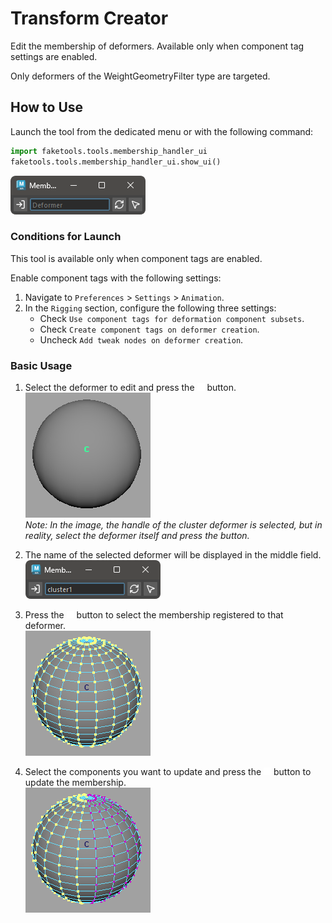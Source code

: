 # Transform Creator

Edit the membership of deformers. Available only when component tag settings are enabled.

Only deformers of the WeightGeometryFilter type are targeted.

## How to Use

Launch the tool from the dedicated menu or with the following command:

```python
import faketools.tools.membership_handler_ui
faketools.tools.membership_handler_ui.show_ui()
```

![image001](images/membership_handler/image001.png)

### Conditions for Launch

This tool is available only when component tags are enabled.

Enable component tags with the following settings:

1. Navigate to `Preferences` > `Settings` > `Animation`.
2. In the `Rigging` section, configure the following three settings:
    - Check `Use component tags for deformation component subsets`.
    - Check `Create component tags on deformer creation`.
    - Uncheck `Add tweak nodes on deformer creation`.

### Basic Usage

1. Select the deformer to edit and press the ![image002](images/membership_handler/image002.png) button.  
![image006](images/membership_handler/image006.png)  
*Note: In the image, the handle of the cluster deformer is selected, but in reality, select the deformer itself and press the button.*

1. The name of the selected deformer will be displayed in the middle field.  
![image005](images/membership_handler/image005.png)

1. Press the ![image004](images/membership_handler/image004.png) button to select the membership registered to that deformer.  
![image007](images/membership_handler/image007.png)

1. Select the components you want to update and press the ![image001](images/membership_handler/image003.png) button to update the membership.  
![image008](images/membership_handler/image008.png)
